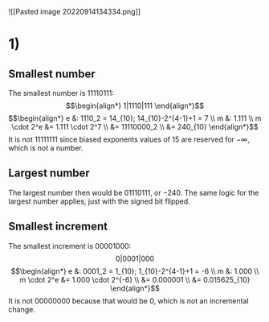 ![[Pasted image 20220914134334.png]]

# 1)
## Smallest number
The smallest number is $11110111$:
$$\begin{align*}
	1|1110|111
\end{align*}$$
$$\begin{align*}
	e &: 1110_2 = 14_{10}; 14_{10}-2^{4-1}+1 = 7 \\
	m &: 1.111 \\
	m \cdot 2^e &= 1.111 \cdot 2^7 \\
	&= 11110000_2 \\
	&= 240_{10}
\end{align*}$$
It is not $11111111$ since biased exponents values of 15 are reserved for $-\infty$, which is not a number.

## Largest number
The largest number then would be $01110111$, or $-240$. The same logic for the largest number applies, just with the signed bit flipped.

## Smallest increment
The smallest increment is 00001000:
$$0|0001|000$$
$$\begin{align*}
	e &: 0001_2 = 1_{10}; 1_{10}-2^{4-1}+1 = -6 \\
	m &: 1.000 \\
	m \cdot 2^e &= 1.000 \cdot 2^{-6} \\
	&= 0.000001 \\
	&= 0.015625_{10}
\end{align*}$$
It is not $00000000$ because that would be 0, which is not an incremental change.